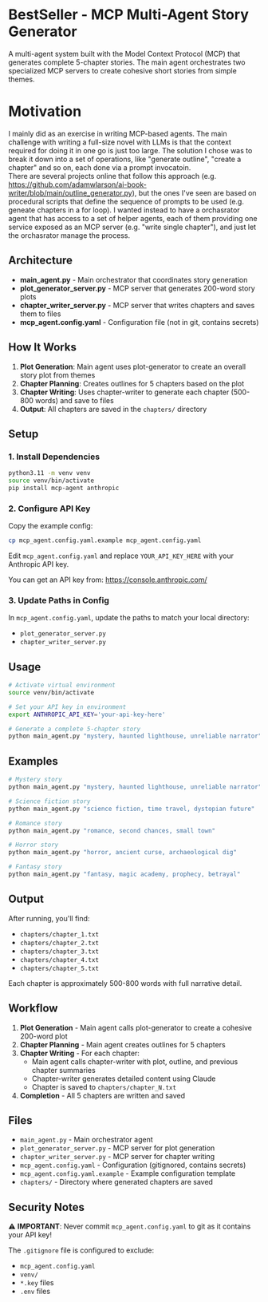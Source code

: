 # BestSeller - MCP Multi-Agent Story Generator

A multi-agent system built with the Model Context Protocol (MCP) that generates complete 5-chapter stories. The main agent orchestrates two specialized MCP servers to create cohesive short stories from simple themes.

# Motivation
I mainly did as an exercise in writing MCP-based agents. 
The main challenge with writing a full-size novel with LLMs is that the context required for doing it in one go is just too large. The solution I chose was to break it down into a set of operations, like "generate outline", "create a chapter" and so on, each done via a prompt invocatoin.   
There are several projects online that follow this approach (e.g. https://github.com/adamwlarson/ai-book-writer/blob/main/outline_generator.py), but the ones I've seen are based on procedural scripts that define the sequence of prompts to be used (e.g. geneate chapters in a for loop). I wanted instead to have a orchasrator agent that has access to a set of helper agents, each of them providing one service exposed as an MCP server (e.g. "write single chapter"), and just let the orchasrator manage the process. 

## Architecture

- **main_agent.py** - Main orchestrator that coordinates story generation
- **plot_generator_server.py** - MCP server that generates 200-word story plots
- **chapter_writer_server.py** - MCP server that writes chapters and saves them to files
- **mcp_agent.config.yaml** - Configuration file (not in git, contains secrets)

## How It Works

1. **Plot Generation**: Main agent uses plot-generator to create an overall story plot from themes
2. **Chapter Planning**: Creates outlines for 5 chapters based on the plot
3. **Chapter Writing**: Uses chapter-writer to generate each chapter (500-800 words) and save to files
4. **Output**: All chapters are saved in the `chapters/` directory

## Setup

### 1. Install Dependencies

```bash
python3.11 -m venv venv
source venv/bin/activate
pip install mcp-agent anthropic
```

### 2. Configure API Key

Copy the example config:
```bash
cp mcp_agent.config.yaml.example mcp_agent.config.yaml
```

Edit `mcp_agent.config.yaml` and replace `YOUR_API_KEY_HERE` with your Anthropic API key.

You can get an API key from: https://console.anthropic.com/

### 3. Update Paths in Config

In `mcp_agent.config.yaml`, update the paths to match your local directory:
- `plot_generator_server.py`
- `chapter_writer_server.py`

## Usage

```bash
# Activate virtual environment
source venv/bin/activate

# Set your API key in environment
export ANTHROPIC_API_KEY='your-api-key-here'

# Generate a complete 5-chapter story
python main_agent.py "mystery, haunted lighthouse, unreliable narrator"
```

## Examples

```bash
# Mystery story
python main_agent.py "mystery, haunted lighthouse, unreliable narrator"

# Science fiction story
python main_agent.py "science fiction, time travel, dystopian future"

# Romance story
python main_agent.py "romance, second chances, small town"

# Horror story
python main_agent.py "horror, ancient curse, archaeological dig"

# Fantasy story
python main_agent.py "fantasy, magic academy, prophecy, betrayal"
```

## Output

After running, you'll find:
- `chapters/chapter_1.txt`
- `chapters/chapter_2.txt`
- `chapters/chapter_3.txt`
- `chapters/chapter_4.txt`
- `chapters/chapter_5.txt`

Each chapter is approximately 500-800 words with full narrative detail.

## Workflow

1. **Plot Generation** - Main agent calls plot-generator to create a cohesive 200-word plot
2. **Chapter Planning** - Main agent creates outlines for 5 chapters
3. **Chapter Writing** - For each chapter:
   - Main agent calls chapter-writer with plot, outline, and previous chapter summaries
   - Chapter-writer generates detailed content using Claude
   - Chapter is saved to `chapters/chapter_N.txt`
4. **Completion** - All 5 chapters are written and saved

## Files

- `main_agent.py` - Main orchestrator agent
- `plot_generator_server.py` - MCP server for plot generation
- `chapter_writer_server.py` - MCP server for chapter writing
- `mcp_agent.config.yaml` - Configuration (gitignored, contains secrets)
- `mcp_agent.config.yaml.example` - Example configuration template
- `chapters/` - Directory where generated chapters are saved

## Security Notes

⚠️ **IMPORTANT**: Never commit `mcp_agent.config.yaml` to git as it contains your API key!

The `.gitignore` file is configured to exclude:
- `mcp_agent.config.yaml`
- `venv/`
- `*.key` files
- `.env` files
